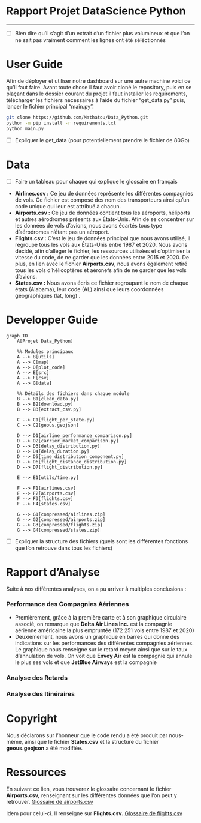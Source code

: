 # Rapport Projet DataScience Python

---

- [ ]  Bien dire qu’il s’agit d’un extrait d’un fichier plus volumineux et que l’on ne sait pas vraiment comment les lignes ont été séléctionnés

# User Guide

Afin de déployer et utiliser notre dashboard sur une autre machine voici ce qu’il faut faire. Avant toute chose il faut avoir cloné le repository, puis en se plaçant dans le dossier courant du projet il faut installer les requirements, télécharger les fichiers nécessaires à l’aide du fichier “get_data.py” puis, lancer le fichier principal “main.py”.

```bash
git clone https://github.com/Mathatou/Data_Python.git
python -m pip install -r requirements.txt 
python main.py
```

- [ ]  Expliquer le get_data (pour potentiellement prendre le fichier de 80Gb)

# Data

- [ ]  Faire un tableau pour chaque qui explique le glossaire en français

- **Airlines.csv :** Ce jeu de données représente les différentes compagnies de vols. Ce fichier est composé des nom des transporteurs ainsi qu’un code unique qui leur est attribué à chacun.
- **Airports.csv :** Ce jeu de données contient tous les aéroports, héliports et autres aérodromes présents aux États-Unis. Afin de se concentrer sur les données de vols d’avions, nous avons écartés tous type d’aérodromes n’étant pas un aéroport.
- **Flights.csv :** C’est le jeu de données principal que nous avons utilisé, il regroupe tous les vols aux États-Unis entre 1987 et 2020. Nous avons décidé, afin d’alléger le fichier, les ressources utilisées et d’optimiser la vitesse du code, de ne garder que les données entre 2015 et 2020. De plus, en lien avec le fichier **Airports.csv**, nous avons également retiré tous les vols d’hélicoptères et aéronefs afin de ne garder que les vols d’avions.
- **States.csv :** Nous avons écris ce fichier regroupant le nom de chaque états (Alabama), leur code (AL) ainsi que leurs coordonnées géographiques (lat, long) .

# Developper Guide

```mermaid
graph TD
    A[Projet Data_Python]

    %% Modules principaux
    A --> B[utils]
    A --> C[map]
    A --> D[plot_code]
    A --> E[src]
    A --> F[csv]
    A --> G[data]

    %% Détails des fichiers dans chaque module
    B --> B1[clean_data.py]
    B --> B2[download.py]
    B --> B3[extract_csv.py]

    C --> C1[flight_per_state.py]
    C --> C2[geous.geojson]

    D --> D1[airline_performance_comparison.py]
    D --> D2[carrier_market_comparison.py]
    D --> D3[delay_distribution.py]
    D --> D4[delay_duration.py]
    D --> D5[time_distribution_component.py]
    D --> D6[flight_distance_distribution.py]
    D --> D7[flight_distribution.py]
    
    E --> E1[utils/time.py]

    F --> F1[airlines.csv]
    F --> F2[airports.csv]
    F --> F3[flights.csv]
    F --> F4[states.csv]

    G --> G1[compressed/airlines.zip]
    G --> G2[compressed/airports.zip]
    G --> G3[compressed/flights.zip]
    G --> G4[compressed/states.zip]
```

- [ ]  Expliquer la structure des fichiers (quels sont les différentes fonctions que l’on retrouve dans tous les fichiers)

# Rapport d’Analyse

Suite à nos différentes analyses, on a pu arriver à multiples conclusions : 

### Performance des Compagnies Aériennes

- Premièrement, grâce à la première carte et à son graphique circulaire associé, on remarque que **Delta Air Lines Inc.** est la compagnie aérienne américaine la plus empruntée (172 251 vols entre 1987 et 2020)
- Deuxièmement, nous avons un graphique en barres qui donne des indications sur les performances des différentes compagnies aériennes. Le graphique nous renseigne sur le retard moyen ainsi que sur le taux d’annulation de vols. On voit que **Envoy Air** est la compagnie qui annule le plus ses vols et que **JetBlue Airways** est la compagnie

### Analyse des Retards

### Analyse des Itinéraires

# Copyright

Nous déclarons sur l’honneur que le code rendu a été produit par nous-même, ainsi que le fichier **States.csv** et  la structure du fichier **geous.geojson** a été modifiée.

# Ressources

En suivant ce lien, vous trouverez le glossaire concernant le fichier **Airports.csv,** renseignant sur les différentes données que l’on peut y retrouver.
[Glossaire de airports.csv](airports_glossary.md)

Idem pour celui-ci. Il renseigne sur **Flights.csv.**
[Glossaire de flights.csv](flights_glossary.md)

